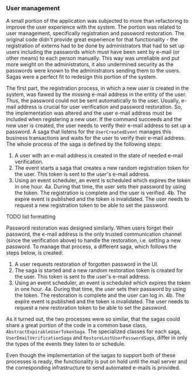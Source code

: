 ### User management

A small portion of the application was subjected to more than refactoring to improve the user experience with the system. The portion was related to user management, specifically registration and password restoration. The original code didn't provide great experience for that functionality - the registration of externs had to be done by administrators that had to set up users including the passwords which must have been sent by e-mail (or other means) to each person manually. This way was unreliable and put more weight on the administrators, it also undermined security as the passwords were known to the administrators sending them to the users. Sagas were a perfect fit to redesign this portion of the system.

The first part, the registration process, in which a new user is created in the system, was flawed by the missing e-mail address in the entity of the user. Thus, the password could not be sent automatically to the user. Usually, e-mail address is crucial for user verification and password restoration. So, the implementation was altered and the user e-mail address must be included when registering a new user. If the command succeeds and the new user is created, the user needs to verify their e-mail address to set up a password. A saga that listens for the `UserCreatedEvent` manages this business transactions and waits for the user to verify their e-mail address. The whole process of the saga is defined by the following steps:

1. A user with an e-mail address is created in the state of needed e-mail verification.
2. The event starts a saga that creates a new random registration token for the user. This token is sent to the user's e-mail address.
3. Using an event scheduler, an event is scheduled which expires the token in one hour.
4a. During that time, the user sets their password by using the token. The registration is complete and the user is verified.
4b. The expire event is published and the token is invalidated. The user needs to request a new registration token to be able to set the password.

TODO list formatting

Password restoration was designed similarly. When users forget their password, the e-mail address is the only trusted communication channel (since the verification above) to handle the restoration, i.e. setting a new password. To manage that process, a different saga, which follows the steps below, is created:

1. A user requests restoration of forgotten password in the UI.
2. The saga is started and a new random restoration token is created for the user. This token is sent to the user's e-mail address.
3. Using an event scheduler, an event is scheduled which expires the token in one hour.
4a. During that time, the user sets their password by using the token. The restoration is complete and the user can log in.
4b. The expire event is published and the token is invalidated. The user needs to request a new restoration token to be able to set the password.

As it turned out, the two processes were so similar, that the sagas could share a great portion of the code in a common base class, `AbstractExpirableUserTokenSaga`. The specialized classes for each saga, `UserEmailVerificationSaga` and `RestoreLostUserPasswordSaga`, differ in only the types of the events they listen to or schedule.

Even though the implementation of the sagas to support both of these processes is ready, the functionality is put on hold until the mail server and the corresponding infrastructure to send automated e-mails is provided.